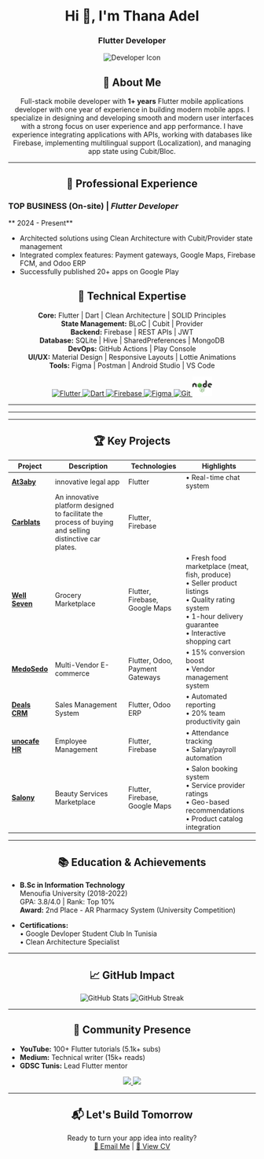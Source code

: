 <h1 align="center">Hi 👋, I'm Thana Adel</h1>
<h3 align="center"> Flutter Developer</h3>

<p align="center">
  <img src="https://img.icons8.com/ios/50/000000/programming.png" width="150" alt="Developer Icon">
</p>

<h2 align="center">🚀 About Me</h2>
<p align="center">
  Full-stack mobile developer with <strong>1+ years</strong> Flutter mobile applications developer with one year of experience in building modern mobile apps.
I specialize in designing and developing smooth and modern user interfaces with a strong focus on user experience and app performance. I have experience integrating applications with APIs, working with databases like Firebase, implementing multilingual support (Localization), and managing app state using Cubit/Bloc.
</p>

---

<h2 align="center">💼 Professional Experience</h2>

### **TOP BUSINESS** (On-site) | _Flutter Developer_  
** 2024 - Present**  
- Architected solutions using Clean Architecture with Cubit/Provider state management
- Integrated complex features: Payment gateways, Google Maps, Firebase FCM, and Odoo ERP
- Successfully published 20+ apps on Google Play
  
<h2 align="center">🎯 Technical Expertise</h2>

<p align="center">
  <strong>Core:</strong> Flutter | Dart | Clean Architecture | SOLID Principles<br>
  <strong>State Management:</strong> BLoC | Cubit | Provider <br>
  <strong>Backend:</strong> Firebase  | REST APIs | JWT<br>
  <strong>Database:</strong> SQLite | Hive | SharedPreferences | MongoDB<br>
  <strong>DevOps:</strong> GitHub Actions | Play Console<br>
  <strong>UI/UX:</strong> Material Design | Responsive Layouts | Lottie Animations<br>
  <strong>Tools:</strong> Figma | Postman | Android Studio | VS Code
</p>


<p align="center">
  <a href="https://flutter.dev" target="_blank">
    <img src="https://www.vectorlogo.zone/logos/flutterio/flutterio-icon.svg" alt="Flutter" width="40" height="40">
  </a>
  <a href="https://dart.dev" target="_blank">
    <img src="https://www.vectorlogo.zone/logos/dartlang/dartlang-icon.svg" alt="Dart" width="40" height="40">
  </a>
  <a href="https://firebase.google.com/" target="_blank">
    <img src="https://www.vectorlogo.zone/logos/firebase/firebase-icon.svg" alt="Firebase" width="40" height="40">
  </a>
  <a href="https://www.figma.com/" target="_blank">
    <img src="https://www.vectorlogo.zone/logos/figma/figma-icon.svg" alt="Figma" width="40" height="40">
  </a>
  <a href="https://git-scm.com/" target="_blank">
    <img src="https://www.vectorlogo.zone/logos/git-scm/git-scm-icon.svg" alt="Git" width="40" height="40">
  </a>
  <a href="https://nodejs.org" target="_blank">
    <img src="https://raw.githubusercontent.com/devicons/devicon/master/icons/nodejs/nodejs-original-wordmark.svg" alt="Node.js" width="40" height="40">
  </a>
</p>

---

---

---

<h2 align="center">🏆 Key Projects</h2>

| Project | Description | Technologies | Highlights |
|---------|-------------|--------------|------------|
| **[At3aby](https://play.google.com/store/apps/details?id=com.topbusiness.ataaby)** | innovative legal app   | Flutter| • Real-time chat system<br>|
| **[Carblats](https://play.google.com/store/apps/details?id=com.topbusiness.carblats&hl=en)** | An innovative platform designed to facilitate the process of buying and selling distinctive car plates. | Flutter, Firebase  |
| **[Well Seven](https://play.google.com/store/apps/details?id=com.topbusiness.wellsevendelivery_new&hl=en)** | Grocery Marketplace | Flutter, Firebase, Google Maps | • Fresh food marketplace (meat, fish, produce)<br>• Seller product listings<br>• Quality rating system<br>• 1-hour delivery guarantee<br>• Interactive shopping cart
| **[MedoSedo](https://play.google.com/store/apps/details?id=com.topbusiness.medosedo_ecom)** | Multi-Vendor E-commerce | Flutter, Odoo, Payment Gateways | • 15% conversion boost<br>• Vendor management system |
| **[Deals CRM](https://play.google.com/store/apps/details?id=net.topbusiness.deals)** | Sales Management System | Flutter, Odoo ERP | • Automated reporting<br>• 20% team productivity gain |
| **[unocafe HR](https://play.google.com/store/apps/details?id=com.topbusiness.unocafe)** | Employee Management | Flutter, Firebase | • Attendance tracking<br>• Salary/payroll automation |
| **[Salony](https://play.google.com/store/apps/details?id=com.topbusiness.salony)** | Beauty Services Marketplace | Flutter, Firebase, Google Maps | • Salon booking system<br>• Service provider ratings<br>• Geo-based recommendations<br>• Product catalog integration |


---


<h2 align="center">📚 Education & Achievements</h2>

- **B.Sc in Information Technology**  
  Menoufia University (2018-2022)  
  GPA: 3.8/4.0 | Rank: Top 10%  
  **Award:** 2nd Place - AR Pharmacy System (University Competition)

- **Certifications:**  
  • Google Devloper Student Club In Tunisia  
  • Clean Architecture Specialist

---

<h2 align="center">📈 GitHub Impact</h2>

<p align="center">
  <img src="https://github-readme-stats.vercel.app/api?username=ahmedelsapagh10&show_icons=true&theme=nightowl&count_private=true" alt="GitHub Stats">
  <img src="https://github-readme-streak-stats.herokuapp.com/?user=ahmedelsapagh10&theme=nightowl" alt="GitHub Streak">
</p>

---

<h2 align="center">🌟 Community Presence</h2>

- **YouTube:** 100+ Flutter tutorials (5.1k+ subs)
- **Medium:** Technical writer (15k+ reads)
- **GDSC Tunis:** Lead Flutter mentor

<div align="center">
  <a href="https://www.youtube.com/@ahmed_elsapagh" target="_blank">
    <img src="https://img.shields.io/badge/YouTube-FF0000?style=for-the-badge&logo=youtube&logoColor=white">
  </a>
  <a href="https://linkedin.com/in/ahmed-elsapagh-aa8010220/" target="_blank">
    <img src="https://img.shields.io/badge/LinkedIn-0077B5?style=for-the-badge&logo=linkedin&logoColor=white">
  </a>
</div>

---

<h2 align="center">📬 Let's Build Tomorrow</h2>
<p align="center">
  Ready to turn your app idea into reality?<br>
  <a href="mailto:ahmedelsapagh179@gmail.com">📧 Email Me</a> | 
  <a href="https://read.cv/elsapagh">📄 View CV</a>
</p>
